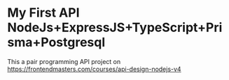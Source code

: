 # My First API NodeJs+ExpressJS+TypeScript+Prisma+Postgresql
This a pair programming API project on https://frontendmasters.com/courses/api-design-nodejs-v4
